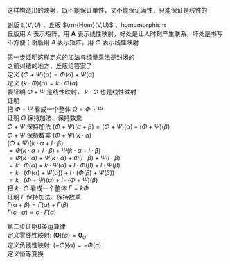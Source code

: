 这样构造出的映射，既不能保证单性，又不能保证满性，只能保证是线性的  
  
谢版 $\mathbb{L}(V,U)$ ，丘版 $\rm{Hom}(V,U)$ ，homomorphism  
丘版用 $A$ 表示矩阵，用 $\mathbf A$ 表示线性映射，好处是让人时刻产生联系，坏处是书写不方便；谢版用 $A$ 表示矩阵，用 $\Phi$ 表示线性映射  
  
第一步证明这样定义的加法与纯量乘法是封闭的  
之前纠结的地方，丘版给答案了  
定义 $(\Phi+\Psi)(\alpha)=\Phi(\alpha)+\Psi(\alpha)$  
定义 $(k\cdot\Phi)(\alpha)=k\cdot\Phi(\alpha)$  
要证明 $\Phi+\Psi$ 是线性映射， $k\cdot\Phi$ 也是线性映射  
证明  
把 $\Phi+\Psi$ 看成一个整体 $\Omega=\Phi+\Psi$  
证明 $\Omega$ 保持加法、保持数乘  
$\Phi+\Psi$ 保持加法 $(\Phi+\Psi)(\alpha+\beta)=(\Phi+\Psi)(\alpha)+(\Phi+\Psi)(\beta)$  
$\Phi+\Psi$ 保持数乘 $(\Phi+\Psi)(k\cdot\alpha)$  
$(\Phi+\Psi)(k\cdot\alpha+l\cdot\beta)$  
$=\Phi(k\cdot\alpha+l\cdot\beta)+\Psi(k\cdot\alpha+l\cdot\beta)$  
$=\Phi(k\cdot\alpha)+\Psi(k\cdot\alpha)+\Phi(l\cdot\beta)+\Psi(l\cdot\beta)$  
$=k\cdot\Phi(\alpha)+k\cdot\Psi(\alpha)+l\cdot\Phi(\beta)+l\cdot\Psi(\beta)$  
$=k\cdot(\Phi(\alpha)+\Psi(\alpha))+l\cdot(\Phi(\beta)+\Psi(\beta))$  
$=k\cdot(\Phi+\Psi)(\alpha)+l\cdot(\Phi+\Psi)(\beta)$  
把 $k\cdot\Phi$ 看成一个整体 $\Gamma=k\Phi$  
证明 $\Gamma$ 保持加法、保持数乘  
$\Gamma(\alpha+\beta)=\Gamma(\alpha)+\Gamma(\beta)$  
$\Gamma(c\cdot\alpha)=c\cdot\Gamma(\alpha)$  
  
第二步证明8条运算律  
定义零线性映射:  $(\mathbf0)(\alpha)=\mathbf0_U$  
定义负线性映射:  $(-\Phi)(\alpha)=-\Phi(\alpha)$  
定义恒等变换  

